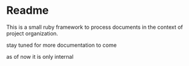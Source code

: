 # Readme

This is a small ruby framework to process documents in the context of project organization.

stay tuned for more documentation to come

as of now it is only internal